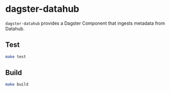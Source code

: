 # dagster-datahub

`dagster-datahub` provides a Dagster Component that ingests metadata from Datahub.

## Test

```sh
make test
```

## Build

```sh
make build
```
